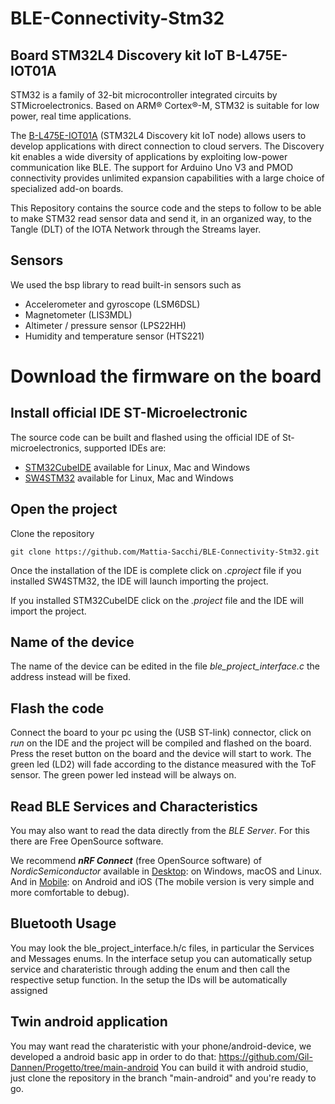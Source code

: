 # BLE-Connectivity-Stm32

## Board STM32L4 Discovery kit IoT B-L475E-IOT01A
STM32 is a family of 32-bit microcontroller integrated circuits by STMicroelectronics. Based on ARM® Cortex®-M, STM32 is suitable for low power, real time applications.

The [B-L475E-IOT01A](https://www.st.com/en/evaluation-tools/b-l475e-iot01a.html) (STM32L4 Discovery kit IoT node) allows users to develop applications with direct connection to cloud servers.
The Discovery kit enables a wide diversity of applications by exploiting low-power communication like BLE.
The support for Arduino Uno V3 and PMOD connectivity provides unlimited expansion capabilities with a large choice of specialized add-on boards.

This Repository contains the source code and the steps to follow to be able to make STM32 read sensor data and send it, in an organized way, to the Tangle (DLT) of the IOTA Network through the Streams layer.

## Sensors
We used the bsp library to read built-in sensors such as

* Accelerometer and gyroscope (LSM6DSL)
* Magnetometer (LIS3MDL)
* Altimeter / pressure sensor (LPS22HH)
* Humidity and temperature sensor (HTS221)

# Download the firmware on the board
## Install official IDE ST-Microelectronic
The source code can be built and flashed using the official IDE of St-microelectronics, supported IDEs are:

* [STM32CubeIDE](https://www.st.com/en/development-tools/stm32cubeide.html) available for Linux, Mac and Windows
* [SW4STM32](https://www.st.com/en/development-tools/sw4stm32.html) available for Linux, Mac and Windows

## Open the project

Clone the repository

```
git clone https://github.com/Mattia-Sacchi/BLE-Connectivity-Stm32.git

```

Once the installation of the IDE is complete click on *.cproject* file if you installed SW4STM32, the IDE will launch importing the project.

If you installed STM32CubeIDE click on the *.project* file and the IDE will import the project.

## Name of the device

The name of the device can be edited in the file *ble_project_interface.c* the address instead will be fixed.

## Flash the code

Connect the board to your pc using the (USB ST-link) connector, click on *run* on the IDE and the project will be compiled and flashed on the board. Press the reset button on the board and the device will start to work. The green led  (LD2) will fade according to the distance measured with the ToF sensor. The green power led instead will be always on.


## Read BLE Services and Characteristics
You may also want to read the data directly from the *BLE Server*. For this there are Free OpenSource software.

We recommend ***nRF Connect*** (free OpenSource software) of *NordicSemiconductor* available in [Desktop](https://www.nordicsemi.com/Software-and-tools/Development-Tools/nRF-Connect-for-desktop): on Windows, macOS and Linux. And in [Mobile](https://www.nordicsemi.com/Software-and-tools/Development-Tools/nRF-Connect-for-mobile): on Android and iOS (The mobile version is very simple and more comfortable to debug).

## Bluetooth Usage
You may look the ble_project_interface.h/c files, in particular the Services and Messages enums.
In the interface setup you can automatically setup service and charateristic through adding the enum and then call the respective setup function.
In the setup the IDs will be automatically assigned

## Twin android application
You may want read the charateristic with your phone/android-device, we developed a android basic app in order to do that: 
https://github.com/Gil-Dannen/Progetto/tree/main-android
You can build it with android studio, just clone the repository in the branch "main-android" and you're ready to go.
